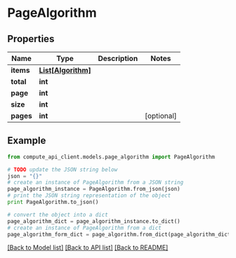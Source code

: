 # PageAlgorithm


## Properties
Name | Type | Description | Notes
------------ | ------------- | ------------- | -------------
**items** | [**List[Algorithm]**](Algorithm.md) |  | 
**total** | **int** |  | 
**page** | **int** |  | 
**size** | **int** |  | 
**pages** | **int** |  | [optional] 

## Example

```python
from compute_api_client.models.page_algorithm import PageAlgorithm

# TODO update the JSON string below
json = "{}"
# create an instance of PageAlgorithm from a JSON string
page_algorithm_instance = PageAlgorithm.from_json(json)
# print the JSON string representation of the object
print PageAlgorithm.to_json()

# convert the object into a dict
page_algorithm_dict = page_algorithm_instance.to_dict()
# create an instance of PageAlgorithm from a dict
page_algorithm_form_dict = page_algorithm.from_dict(page_algorithm_dict)
```
[[Back to Model list]](../README.md#documentation-for-models) [[Back to API list]](../README.md#documentation-for-api-endpoints) [[Back to README]](../README.md)


